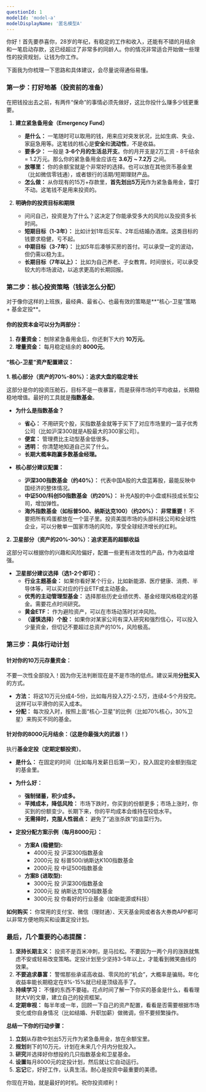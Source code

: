 ```yaml
---
questionId: 1
modelId: 'model-a'
modelDisplayName: '匿名模型A'
---
```


你好！首先要恭喜你，28岁的年纪，有稳定的工作和收入，还能有不错的月结余和一笔启动存款，这已经超过了非常多的同龄人。你的情况非常适合开始做一些理性的投资规划，让钱为你工作。

下面我为你梳理一下思路和具体建议，会尽量说得通俗易懂。

### 第一步：打好地基（投资前的准备）

在把钱投出去之前，有两件“保命”的事情必须先做好，这比你投什么赚多少钱更重要。

1.  **建立紧急备用金（Emergency Fund）**
    *   **是什么：** 一笔随时可以取用的钱，用来应对突发状况，比如生病、失业、家庭急用等。这笔钱的核心是**安全**和**流动性**，不是收益。
    *   **要多少：** 一般是 **3-6个月的生活总开支**。你的月开支是2万工资 - 8千结余 = 1.2万元。那么你的紧急备用金应该在 **3.6万 ~ 7.2万** 之间。
    *   **放哪里：** 你的余额宝就是个非常好的选择。也可以放在其他货币基金里（比如微信零钱通），或者银行的活期/短期理财产品。
    *   **怎么做：** 从你现有的15万+存款里，**首先划出5万元**作为紧急备用金，雷打不动。这笔钱不是用来投资的。

2.  **明确你的投资目标和期限**
    *   问问自己，投资是为了什么？这决定了你能承受多大的风险以及投资多长时间。
    *   **短期目标（1-3年）：** 比如计划1年后买车、2年后结婚办酒席。这类目标的钱要求稳健，亏不起。
    *   **中期目标（3-7年）：** 比如5年后凑够买房的首付。可以承受一定的波动，但仍需以稳为主。
    *   **长期目标（7年以上）：** 比如为自己养老、子女教育。时间很长，可以承受较大的市场波动，以追求更高的长期回报。

### 第二步：核心投资策略（钱该怎么分配）

对于像你这样的上班族，最经典、最省心、也最有效的策略是**“核心-卫星”策略 + 基金定投**。

#### 你的投资本金可以分为两部分：

1.  **存量资金：** 刨除紧急备用金后，你还剩下大约 **10万元**。
2.  **增量资金：** 每月稳定结余的 **8000元**。

#### “核心-卫星”资产配置建议：

**1. 核心部分（资产的70%-80%）：追求大盘的稳定增长**

这部分是你的投资压舱石，目标不是一夜暴富，而是获得市场的平均收益，长期稳稳地增值。最好的工具就是**指数基金**。

*   **为什么是指数基金？**
    *   **省心：** 不用研究个股，买指数基金就等于买下了对应市场里的一篮子优秀公司（比如沪深300就是A股最大的300家公司）。
    *   **便宜：** 管理费比主动型基金低很多。
    *   **透明：** 你清楚地知道自己买了什么。
    *   **长期大概率跑赢多数基金经理。**

*   **核心部分建议配置：**
    *   **沪深300指数基金（约40%）：** 代表中国A股的大盘蓝筹股，最能反映中国经济的整体情况。
    *   **中证500/科创50指数基金（约20%）：** 补充A股的中小盘或科技成长型公司，增加弹性。
    *   **海外指数基金（如标普500、纳斯达克100）（约20%）：** **非常重要！** 不要把所有鸡蛋都放在一个篮子里。投资美国市场的头部科技公司和全球性企业，可以分散单一国家市场的风险，享受全球经济增长的红利。

**2. 卫星部分（资产的20%-30%）：追求更高的超额收益**

这部分可以根据你的兴趣和风险偏好，配置一些更有进攻性的产品，作为收益增强。

*   **卫星部分建议选择（选1-2个即可）：**
    *   **行业主题基金：** 如果你看好某个行业，比如新能源、医疗健康、消费、半导体等，可以买对应的行业ETF或主动基金。
    *   **优秀的主动管理型基金：** 选择那些历史业绩优秀、基金经理风格稳定的基金。需要花点时间研究。
    *   **黄金ETF：** 作为避险资产，可以在市场动荡时对冲风险。
    *   **（谨慎选择）个股：** 如果你对某家公司有深入研究和强烈信心，可以投入少量资金，但切记不要超过总资产的10%，风险极高。

### 第三步：具体行动计划

#### 针对你的10万元存量资金：

不要一次性全部投入！因为你无法判断现在是不是市场的低点。建议采用**分批买入**的方式。
*   **方法：** 将这10万元分成4-5份，比如每月投入2万-2.5万，连续4-5个月投完。这样可以平滑你的买入成本。
*   **分配：** 每次投入时，按照上面“核心-卫星”的比例（比如70%核心，30%卫星）来购买不同的基金。

#### 针对你的8000元月结余：（这是你最强大的武器！）

执行**基金定投（定期定额投资）**。

*   **是什么：** 在固定的时间（比如每月发薪日后第一天），投入固定的金额到指定的基金里。
*   **为什么好：**
    *   **强制储蓄，积少成多。**
    *   **平摊成本，降低风险：** 市场下跌时，你买到的份额更多；市场上涨时，你买到的份额变少。长期下来，你的平均成本会维持在较低水平。
    *   **无需择时，克服人性弱点：** 避免了“追涨杀跌”的韭菜行为。

*   **定投分配方案示例（每月8000元）：**
    *   **方案A (稳健型):**
        *   4000元 投 沪深300指数基金
        *   2000元 投 标普500/纳斯达K100指数基金
        *   2000元 投 中证500指数基金
    *   **方案B (进取型):**
        *   3000元 投 沪深300指数基金
        *   2000元 投 纳斯达克100指数基金
        *   3000元 投 你看好的行业基金（如新能源或科技）

**如何购买：**
你常用的支付宝、微信（理财通）、天天基金网或者各大券商APP都可以非常方便地购买和设置定投计划。

### 最后，几个重要的心态提醒：

1.  **坚持长期主义：** 投资不是百米冲刺，是马拉松。不要因为一两个月的涨跌就焦虑不安或轻易改变策略。定投计划至少坚持3-5年以上，才能看到微笑曲线的效果。
2.  **不要追求暴富：** 警惕那些承诺高收益、零风险的“机会”，大概率是骗局。年化收益率能长期稳定在8%-15%就已经是顶级高手了。
3.  **持续学习：** 不懂的东西不要碰。花点时间了解一下你买的基金是什么，看看理财大V的文章，建立自己的投资框架。
4.  **定期审视：** 每半年或一年，回顾一下自己的资产配置，看看是否需要根据市场变化或你自身情况（比如结婚、升职加薪）做微调，但不要频繁操作。

**总结一下你的行动步骤：**

1.  **立刻**从存款中划出5万元作为紧急备用金，放在余额宝里。
2.  **规划**剩下的10万元，计划在未来几个月内分批投入。
3.  **研究**并选择好你想投的几只指数基金和卫星基金。
4.  **设置**每月8000元的定投计划，然后就让它自动运行。
5.  **忘记**它，好好工作，认真生活。耐心是投资中最重要的美德。

你现在开始，就是最好的时机。祝你投资顺利！